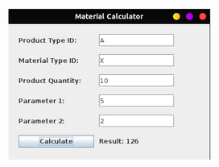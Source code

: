 ![Uploading image.png…](https://github.com/QustoSac/project/blob/main/Снимок%20экрана%20от%202024-05-30%2013-24-32.png)
